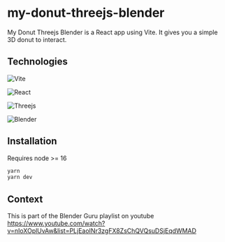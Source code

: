# my-donut-threejs-blender

My Donut Threejs Blender is a React app using Vite. It gives you a simple 3D donut to interact.

## Technologies

![Vite](https://img.shields.io/badge/vite-%23646CFF.svg?style=for-the-badge&logo=vite&logoColor=white)

![React](https://img.shields.io/badge/react-%2320232a.svg?style=for-the-badge&logo=react&logoColor=%2361DAFB)

![Threejs](https://img.shields.io/badge/threejs-black?style=for-the-badge&logo=three.js&logoColor=white)

![Blender](https://img.shields.io/badge/blender-%23F5792A.svg?style=for-the-badge&logo=blender&logoColor=white)

## Installation

Requires node >= 16

```bash
yarn
yarn dev
```

## Context

This is part of the Blender Guru playlist on youtube
https://www.youtube.com/watch?v=nIoXOplUvAw&list=PLjEaoINr3zgFX8ZsChQVQsuDSjEqdWMAD
